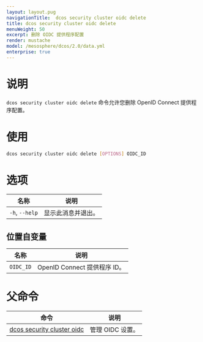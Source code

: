 ```yaml
---
layout: layout.pug
navigationTitle:  dcos security cluster oidc delete
title: dcos security cluster oidc delete
menuWeight: 50
excerpt: 删除 OIDC 提供程序配置
render: mustache
model: /mesosphere/dcos/2.0/data.yml
enterprise: true
---
```


# 说明

`dcos security cluster oidc delete` 命令允许您删除 OpenID Connect 提供程序配置。

# 使用

```bash
dcos security cluster oidc delete [OPTIONS] OIDC_ID
```

# 选项

| 名称 | 说明 |
|---------|-----------------|
|  `-h`, `--help` |                显示此消息并退出。|


## 位置自变量

| 名称 | 说明 |
|--------|------------------|
| `OIDC_ID` | OpenID Connect 提供程序 ID。 |

# 父命令

| 命令 | 说明 |
|---------|-------------|
| [dcos security cluster oidc](/mesosphere/dcos/2.0/cli/command-reference/dcos-security/dcos-security-cluster/dcos-security-cluster-oidc/) | 管理 OIDC 设置。 |
